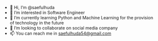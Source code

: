 - 👋 Hi, I’m @saefulhuda
- 👀 I’m interested in Software Engineer
- 🌱 I’m currently learning Python and Machine Learning for the provision of technology in the future 
- 💞️ I’m looking to collaborate on social media company
- 📫 You can reach me in saefulhuda54@gmail.com

<!---
saefulhuda/saefulhuda is a ✨ special ✨ repository because its `README.md` (this file) appears on your GitHub profile.
You can click the Preview link to take a look at your changes.
--->
